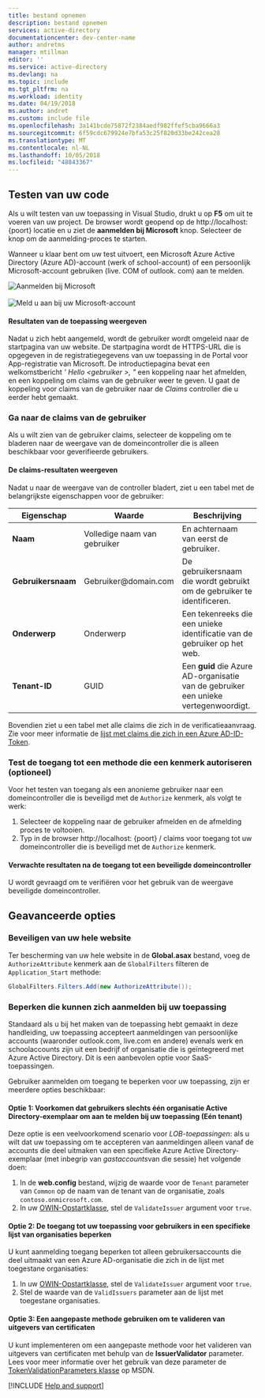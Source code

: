```yaml
---
title: bestand opnemen
description: bestand opnemen
services: active-directory
documentationcenter: dev-center-name
author: andretms
manager: mtillman
editor: ''
ms.service: active-directory
ms.devlang: na
ms.topic: include
ms.tgt_pltfrm: na
ms.workload: identity
ms.date: 04/19/2018
ms.author: andret
ms.custom: include file
ms.openlocfilehash: 3a141bcde75872f2384aedf982ffef5cba9666a3
ms.sourcegitcommit: 6f59cdc679924e7bfa53c25f820d33be242cea28
ms.translationtype: MT
ms.contentlocale: nl-NL
ms.lasthandoff: 10/05/2018
ms.locfileid: "48843367"
---
```

## <a name="test-your-code"></a>Testen van uw code

Als u wilt testen van uw toepassing in Visual Studio, drukt u op **F5** om uit te voeren van uw project. De browser wordt geopend op de http://<span></span>localhost: {poort} locatie en u ziet de **aanmelden bij Microsoft** knop. Selecteer de knop om de aanmelding-proces te starten.

Wanneer u klaar bent om uw test uitvoert, een Microsoft Azure Active Directory (Azure AD)-account (werk of school-account) of een persoonlijk Microsoft-account gebruiken (<span>live.</span> COM of <span>outlook.</span> com) aan te melden.

![Aanmelden bij Microsoft](media/active-directory-develop-guidedsetup-aspnetwebapp-test/aspnetbrowsersignin.png)
<br/><br/>
![Meld u aan bij uw Microsoft-account](media/active-directory-develop-guidedsetup-aspnetwebapp-test/aspnetbrowsersignin2.png)

#### <a name="view-application-results"></a>Resultaten van de toepassing weergeven
Nadat u zich hebt aangemeld, wordt de gebruiker wordt omgeleid naar de startpagina van uw website. De startpagina wordt de HTTPS-URL die is opgegeven in de registratiegegevens van uw toepassing in de Portal voor App-registratie van Microsoft. De introductiepagina bevat een welkomstbericht *' Hello \<gebruiker >, "* een koppeling naar het afmelden, en een koppeling om claims van de gebruiker weer te geven. U gaat de koppeling voor claims van de gebruiker naar de *Claims* controller die u eerder hebt gemaakt.

### <a name="browse-to-see-the-users-claims"></a>Ga naar de claims van de gebruiker
Als u wilt zien van de gebruiker claims, selecteer de koppeling om te bladeren naar de weergave van de domeincontroller die is alleen beschikbaar voor geverifieerde gebruikers.

#### <a name="view-the-claims-results"></a>De claims-resultaten weergeven
Nadat u naar de weergave van de controller bladert, ziet u een tabel met de belangrijkste eigenschappen voor de gebruiker:

|Eigenschap |Waarde |Beschrijving |
|---|---|---|
|**Naam** |Volledige naam van gebruiker | En achternaam van eerst de gebruiker.
|**Gebruikersnaam** |Gebruiker<span>@domain.com</span> | De gebruikersnaam die wordt gebruikt om de gebruiker te identificeren.
|**Onderwerp** |Onderwerp |Een tekenreeks die een unieke identificatie van de gebruiker op het web.|
|**Tenant-ID** |GUID | Een **guid** die Azure AD-organisatie van de gebruiker een unieke vertegenwoordigt.|

Bovendien ziet u een tabel met alle claims die zich in de verificatieaanvraag. Zie voor meer informatie de [lijst met claims die zich in een Azure AD-ID-Token](https://docs.microsoft.com/azure/active-directory/develop/active-directory-token-and-claims).


### <a name="test-access-to-a-method-that-has-an-authorize-attribute-optional"></a>Test de toegang tot een methode die een kenmerk autoriseren (optioneel)
Voor het testen van toegang als een anonieme gebruiker naar een domeincontroller die is beveiligd met de `Authorize` kenmerk, als volgt te werk:
1. Selecteer de koppeling naar de gebruiker afmelden en de afmelding proces te voltooien.
2. Typ in de browser http://<span></span>localhost: {poort} / claims voor toegang tot uw domeincontroller die is beveiligd met de `Authorize` kenmerk.

#### <a name="expected-results-after-access-to-a-protected-controller"></a>Verwachte resultaten na de toegang tot een beveiligde domeincontroller
U wordt gevraagd om te verifiëren voor het gebruik van de weergave beveiligde domeincontroller.

## <a name="advanced-options"></a>Geavanceerde opties

<!--start-collapse-->
### <a name="protect-your-entire-website"></a>Beveiligen van uw hele website
Ter bescherming van uw hele website in de **Global.asax** bestand, voeg de `AuthorizeAttribute` kenmerk aan de `GlobalFilters` filteren de `Application_Start` methode:

```csharp
GlobalFilters.Filters.Add(new AuthorizeAttribute());
```
<!--end-collapse-->

### <a name="restrict-who-can-sign-in-to-your-application"></a>Beperken die kunnen zich aanmelden bij uw toepassing
Standaard als u bij het maken van de toepassing hebt gemaakt in deze handleiding, uw toepassing accepteert aanmeldingen van persoonlijke accounts (waaronder outlook.com, live.com en andere) evenals werk en schoolaccounts zijn uit een bedrijf of organisatie die is geïntegreerd met Azure Active Directory. Dit is een aanbevolen optie voor SaaS-toepassingen.

Gebruiker aanmelden om toegang te beperken voor uw toepassing, zijn er meerdere opties beschikbaar:

#### <a name="option-1-restrict-users-from-only-one-organizations-active-directory-instance-to-sign-in-to-your-application-single-tenant"></a>Optie 1: Voorkomen dat gebruikers slechts één organisatie Active Directory-exemplaar om aan te melden bij uw toepassing (Eén tenant)

Deze optie is een veelvoorkomend scenario voor *LOB-toepassingen*: als u wilt dat uw toepassing om te accepteren van aanmeldingen alleen vanaf de accounts die deel uitmaken van een specifieke Azure Active Directory-exemplaar (met inbegrip van *gastaccounts*van die sessie) het volgende doen:

1. In de **web.config** bestand, wijzig de waarde voor de `Tenant` parameter van `Common` op de naam van de tenant van de organisatie, zoals `contoso.onmicrosoft.com`.
2. In uw [OWIN-Opstartklasse](#configure-the-authentication-pipeline), stel de `ValidateIssuer` argument voor `true`.

#### <a name="option-2-restrict-access-to-your-application-to-users-in-a-specific-list-of-organizations"></a>Optie 2: De toegang tot uw toepassing voor gebruikers in een specifieke lijst van organisaties beperken

U kunt aanmelding toegang beperken tot alleen gebruikersaccounts die deel uitmaakt van een Azure AD-organisatie die zich in de lijst met toegestane organisaties:
1. In uw [OWIN-Opstartklasse](#configure-the-authentication-pipeline), stel de `ValidateIssuer` argument voor `true`.
2. Stel de waarde van de `ValidIssuers` parameter aan de lijst met toegestane organisaties.

#### <a name="option-3-use-a-custom-method-to-validate-issuers"></a>Optie 3: Een aangepaste methode gebruiken om te valideren van uitgevers van certificaten
U kunt implementeren om een aangepaste methode voor het valideren van uitgevers van certificaten met behulp van de **IssuerValidator** parameter. Lees voor meer informatie over het gebruik van deze parameter de [TokenValidationParameters klasse](https://msdn.microsoft.com/library/system.identitymodel.tokens.tokenvalidationparameters.aspx) op MSDN.

[!INCLUDE [Help and support](./active-directory-develop-help-support-include.md)]
